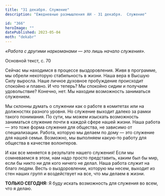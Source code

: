 ```yaml
---
title: "31 декабря. Служение"
description: "Ежедневные размышления АН - 31 декабря.  Служение"

id: "366"
heroImage: ""
datePublished: 2023-05-04
moth: "dekabr"
---
```


_«Работа с другими наркоманами — это лишь начало служения»._

Основной текст, с. 70

Сейчас мы находимся в процессе выздоровления. Живя в программе, мы обрели
некоторую стабильность в жизни. Наша вера в Высшую Силу выросла. Наше личное
духовное пробуждение происходит спокойно и плавно. И что теперь? Мы спокойно
сидим и получаем удовольствие? Конечно, нет. Мы находим возможность заниматься
служением.

Мы склонны думать о служении как о работе в комитетах или на должностях
разного уровня. Но служение выходит далеко за рамки такого понимания. По сути,
мы можем изыскать возможность заниматься служение почти в каждой сфере нашей
жизни. Наша работа — это тоже форма служения для общества, не зависимо от
специализации. Работа, которую мы делаем по дому — это служение для нашей
семьи. Возможно, мы выполняем какую-то работу для общества в качестве
волонтеров.

И как все меняется в результате нашего служения! Если мы сомневаемся в этом,
нам надо просто представить, каким был бы мир, если бы никто ни для кого
ничего не делал. Наша работа служит на благо людям. Весть о выздоровлении,
которую мы несем, выходит из стен наших групп и воздействует на все, что мы
делаем в жизни.

**ТОЛЬКО СЕГОДНЯ:** Я буду искать возможность для служения во всем, что я
делаю.
